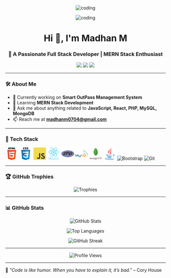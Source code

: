 <!-- Banner GIF -->
<p align="center">
  <img src="https://media.giphy.com/media/qgQUggAC3Pfv687qPC/giphy.gif" alt="coding" width="50%" />
</p>
<p align="center">
  <img src="https://github.com/user-attachments/assets/9648bb63-ae26-4cdb-98dc-ae3a176590a3" alt="coding" width="50%" />
</p>

<h1 align="center">Hi 👋, I'm Madhan M</h1>
<h3 align="center">🚀 A Passionate Full Stack Developer | MERN Stack Enthusiast</h3>

<p align="center">
  <a href="mailto:madhanm0704@gmail.com"><img src="https://img.shields.io/badge/Gmail-%23EA4335.svg?&style=for-the-badge&logo=gmail&logoColor=white" /></a>
  <a href="https://www.linkedin.com/in/madhan-m-97139925a/" target="_blank"><img src="https://img.shields.io/badge/LinkedIn-%230077B5.svg?&style=for-the-badge&logo=linkedin&logoColor=white" /></a>
  <a href="https://github.com/madhan7708"><img src="https://img.shields.io/badge/GitHub-%2312100E.svg?&style=for-the-badge&logo=github&logoColor=white" /></a>
</p>

---

### 🛠️ About Me

- 🔭 Currently working on **Smart OutPass Management System**
- 🌱 Learning **MERN Stack Development**
- 💬 Ask me about anything related to **JavaScript, React, PHP, MySQL, MongoDB**
- 📫 Reach me at **madhanm0704@gmail.com**

---

### 🚀 Tech Stack

<p align="left">
  <img src="https://raw.githubusercontent.com/devicons/devicon/master/icons/html5/html5-original-wordmark.svg" alt="HTML5" width="40" height="40"/>
  <img src="https://raw.githubusercontent.com/devicons/devicon/master/icons/css3/css3-original-wordmark.svg" alt="CSS3" width="40" height="40"/>
  <img src="https://raw.githubusercontent.com/devicons/devicon/master/icons/javascript/javascript-original.svg" alt="JavaScript" width="40" height="40"/>
  <img src="https://raw.githubusercontent.com/devicons/devicon/master/icons/react/react-original-wordmark.svg" alt="React" width="40" height="40"/>
  <img src="https://raw.githubusercontent.com/devicons/devicon/master/icons/php/php-original.svg" alt="PHP" width="40" height="40"/>
  <img src="https://raw.githubusercontent.com/devicons/devicon/master/icons/mysql/mysql-original-wordmark.svg" alt="MySQL" width="40" height="40"/>
  <img src="https://raw.githubusercontent.com/devicons/devicon/master/icons/mongodb/mongodb-original-wordmark.svg" alt="MongoDB" width="40" height="40"/>
  <img src="https://raw.githubusercontent.com/devicons/devicon/master/icons/java/java-original.svg" alt="Java" width="40" height="40"/>
<img src="https://cdn.jsdelivr.net/gh/devicons/devicon/icons/bootstrap/bootstrap-original.svg" alt="Bootstrap" width="40" height="40" />
  <img src="https://www.vectorlogo.zone/logos/git-scm/git-scm-icon.svg" alt="Git" width="40" height="40"/>
</p>

---

### 🏆 GitHub Trophies
<p align="center">
  <img src="https://github-profile-trophy.vercel.app/?username=madhan7708&theme=gruvbox&margin-w=15&margin-h=15" alt="Trophies" />
</p>

---

### 📊 GitHub Stats

<p align="center">
  <img src="https://github-readme-stats.vercel.app/api?username=madhan7708&show_icons=true&theme=radical" alt="GitHub Stats" />
</p>

<p align="center">
  <img src="https://github-readme-stats.vercel.app/api/top-langs/?username=madhan7708&layout=compact&theme=radical" alt="Top Languages" />
</p>

<p align="center">
  <img src="https://github-readme-streak-stats.herokuapp.com/?user=madhan7708&theme=radical" alt="GitHub Streak" />
</p>

---

<p align="center">
  <img src="https://komarev.com/ghpvc/?username=madhan7708&label=Profile%20views&color=0e75b6&style=flat" alt="Profile Views" />
</p>

---

🧠 *"Code is like humor. When you have to explain it, it’s bad."* – Cory House

